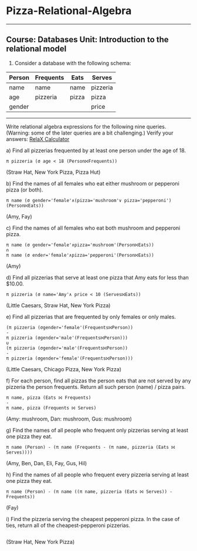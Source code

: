# Pizza-Relational-Algebra
------
Course: Databases 
Unit: Introduction to the relational model
------

1.  Consider a database with the following schema:

Person | Frequents | Eats | Serves 
-------| --------- | ---- | ------
name   | name      | name | pizzeria
age    | pizzeria  | pizza| pizza
gender |           |      | price

------

Write relational algebra expressions for the following nine queries. (Warning: some of the later queries are a bit challenging.)
Verify your answers: [RelaX Calculator](https://dbis-uibk.github.io/relax/landing)

a) Find all pizzerias frequented by at least one person under the age of 18.

```
π pizzeria (σ age < 18 (Person⨝Frequents))
```
(Straw Hat, New York Pizza, Pizza Hut)

b) Find the names of all females who eat either mushroom or pepperoni pizza (or both).

```
π name (σ gender='female'∧(pizza='mushroom'∨ pizza='pepperoni')(Person⨝Eats))
```
(Amy, Fay)


c) Find the names of all females who eat both mushroom and pepperoni pizza.

```
π name (σ gender='female'∧pizza='mushroom'(Person⨝Eats))
∩
π name (σ ender='female'∧pizza='pepperoni'(Person⨝Eats))
```
(Amy)


d) Find all pizzerias that serve at least one pizza that Amy eats for less than $10.00.

```
π pizzeria (σ name='Amy'∧ price < 10 (Serves⨝Eats))
```
(Little Caesars, Straw Hat, New York Pizza)


e) Find all pizzerias that are frequented by only females or only males.

```
(π pizzeria (σgender='female'(Frequents⨝Person))
-
π pizzeria (σgender='male'(Frequents⨝Person)))
∪
(π pizzeria (σgender='male'(Frequents⨝Person))
-
π pizzeria (σgender='female'(Frequents⨝Person)))
```
(Little Caesars, Chicago Pizza, New York Pizza)


f) For each person, find all pizzas the person eats that are not served by any pizzeria the person frequents. Return all such person (name) / pizza pairs.

```
π name, pizza (Eats ⨝ Frequents)
-
π name, pizza (Frequents ⨝ Serves)
```
(Amy: mushroom, Dan: mushroom, Gus: mushroom)


g) Find the names of all people who frequent only pizzerias serving at least one pizza they eat.

```
π name (Person) - (π name (Frequents - (π name, pizzeria (Eats ⨝ Serves))))
```
(Amy, Ben, Dan, Eli, Fay, Gus, Hil)


h) Find the names of all people who frequent every pizzeria serving at least one pizza they eat.

```
π name (Person) - (π name ((π name, pizzeria (Eats ⨝ Serves)) - Frequents))
```
(Fay)

i) Find the pizzeria serving the cheapest pepperoni pizza. In the case of ties, return all of the cheapest-pepperoni pizzerias.


```

```
(Straw Hat, New York Pizza)

